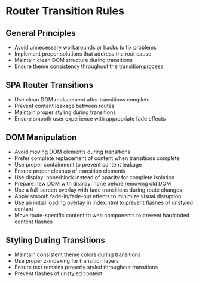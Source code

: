 # Router Transition Rules

## General Principles
- Avoid unnecessary workarounds or hacks to fix problems
- Implement proper solutions that address the root cause
- Maintain clean DOM structure during transitions
- Ensure theme consistency throughout the transition process

## SPA Router Transitions
- Use clean DOM replacement after transitions complete
- Prevent content leakage between routes
- Maintain proper styling during transitions
- Ensure smooth user experience with appropriate fade effects

## DOM Manipulation
- Avoid moving DOM elements during transitions
- Prefer complete replacement of content when transitions complete
- Use proper containment to prevent content leakage
- Ensure proper cleanup of transition elements
- Use display: none/block instead of opacity for complete isolation
- Prepare new DOM with display: none before removing old DOM
- Use a full-screen overlay with fade transitions during route changes
- Apply smooth fade-in/fade-out effects to minimize visual disruption
- Use an initial loading overlay in index.html to prevent flashes of unstyled content
- Move route-specific content to web components to prevent hardcoded content flashes

## Styling During Transitions
- Maintain consistent theme colors during transitions
- Use proper z-indexing for transition layers
- Ensure text remains properly styled throughout transitions
- Prevent flashes of unstyled content